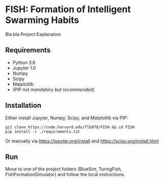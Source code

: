 # FISH: Formation of Intelligent Swarming Habits

Bla bla Project Explanation

## Requirements

- Python 3.6
- Jupyter 1.0
- Numpy
- Scipy
- Matplotlib
- (PIP _not mandatory but recommended_)

## Installation

Either install Jupyter, Numpy, Scipy, and Matplotlib via PIP:

```
git clone https://code.harvard.edu/flb979/FISH && cd FISH
pip install -r ./requirements.txt
```

Or manually via https://jupyter.org/install and https://scipy.org/install.html

## Run

Move to one of the project folders (BlueSim, TuringFish, FishFormationSimulator) and follow the local instructions.
